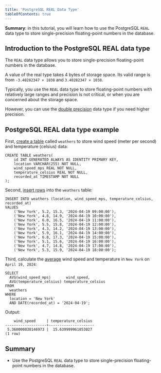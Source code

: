 ```yaml
---
title: 'PostgreSQL REAL Data Type'
tableOfContents: true
---
```



**Summary**: in this tutorial, you will learn how to use the PostgreSQL `REAL` data type to store single-precision floating-point numbers in the database.





## Introduction to the PostgreSQL REAL data type





The `REAL` data type allows you to store single-precision floating-point numbers in the database.





A value of the real type takes 4 bytes of storage space. Its valid range is from `-3.40282347 × 1038` and `3.40282347 × 1038`.





Typically, you use the `REAL` data type to store floating-point numbers with relatively large ranges and precision is not critical, or when you are concerned about the storage space.





However, you can use the [double precision](/docs/postgresql/postgresql-double-precision-type) data type if you need higher precision.





## PostgreSQL REAL data type example





First, [create a table](/docs/postgresql/postgresql-create-table) called `weathers` to store wind speed (meter per second) and temperature (celsius) data:





```
CREATE TABLE weathers(
    id INT GENERATED ALWAYS AS IDENTITY PRIMARY KEY,
    location VARCHAR(255) NOT NULL,
    wind_speed_mps REAL NOT NULL,
    temperature_celsius REAL NOT NULL,
    recorded_at TIMESTAMP NOT NULL
);
```





Second, [insert rows](/docs/postgresql/postgresql-insert) into the `weathers` table:





```
INSERT INTO weathers (location, wind_speed_mps, temperature_celsius, recorded_at)
VALUES
    ('New York', 5.2, 15.3, '2024-04-19 09:00:00'),
    ('New York', 4.8, 14.9, '2024-04-19 10:00:00'),
    ('New York', 6.0, 16.5, '2024-04-19 11:00:00'),
    ('New York', 5.5, 15.8, '2024-04-19 12:00:00'),
    ('New York', 4.3, 14.2, '2024-04-19 13:00:00'),
    ('New York', 5.9, 16.1, '2024-04-19 14:00:00'),
    ('New York', 6.8, 17.3, '2024-04-19 15:00:00'),
    ('New York', 5.1, 15.6, '2024-04-19 16:00:00'),
    ('New York', 4.7, 14.8, '2024-04-19 17:00:00'),
    ('New York', 5.3, 15.9, '2024-04-19 18:00:00');
```





Third, calculate the [average](https://www.postgresqltutorial.com/postgresql-aggregate-functions/postgresql-avg-function/) wind speed and temperature in `New York` on `April 19, 2024`:





```
SELECT
  AVG(wind_speed_mps)       wind_speed,
  AVG(temperature_celsius) temperature_celsius
FROM
  weathers
WHERE
  location = 'New York'
  AND DATE(recorded_at) = '2024-04-19';
```





Output:





```
    wind_speed     | temperature_celsius
-------------------+---------------------
 5.360000038146973 |  15.639999961853027
(1 row)
```





## Summary





- Use the PostgreSQL `REAL` data type to store single-precision floating-point numbers in the database.


